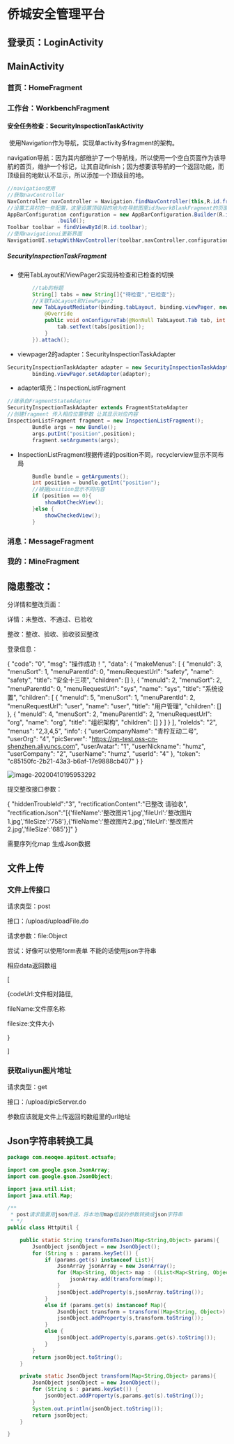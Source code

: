# 侨城安全管理平台

## 登录页：LoginActivity



## MainActivity

### 首页：HomeFragment



### 工作台：WorkbenchFragment

#### 安全任务检查：SecurityInspectionTaskActivity

​	使用Navigation作为导航，实现单activity多fragment的架构。

​	navigation导航：因为其内部维护了一个导航栈，所以使用一个空白页面作为该导航的首页，维护一个标记，让其自动finish；因为想要该导航的一个返回功能，而顶级目的地默认不显示，所以添加一个顶级目的地。

```java
//navigation使用
//获取navController
NavController navController = Navigation.findNavController(this,R.id.fragment);
//设置工具栏的一些配置，这里设置顶级目的地为在导航图里id为workBlankFragment的页面
AppBarConfiguration configuration = new AppBarConfiguration.Builder(R.id.workBlankFragment)
                .build();
Toolbar toolbar = findViewById(R.id.toolbar);
//使用navigationui更新界面
NavigationUI.setupWithNavController(toolbar,navController,configuration);
```



##### SecurityInspectionTaskFragment

- 使用TabLayout和ViewPager2实现待检查和已检查的切换

```java
		//tab的标题
        String[] tabs = new String[]{"待检查","已检查"};
        //关联TabLayout和ViewPager2
        new TabLayoutMediator(binding.tabLayout, binding.viewPager, new TabLayoutMediator.TabConfigurationStrategy() {
            @Override
            public void onConfigureTab(@NonNull TabLayout.Tab tab, int position) {
                tab.setText(tabs[position]);
            }
        }).attach();
```



- viewpager2的adapter：SecurityInspectionTaskAdapter

```java
SecurityInspectionTaskAdapter adapter = new SecurityInspectionTaskAdapter(this);
        binding.viewPager.setAdapter(adapter);
```



- adapter填充：InspectionListFragment

```java
//继承自FragmentStateAdapter
SecurityInspectionTaskAdapter extends FragmentStateAdapter
//创建fragment 传入相应位置参数 让其显示对应内容
InspectionListFragment fragment = new InspectionListFragment();
        Bundle args = new Bundle();
        args.putInt("position",position);
        fragment.setArguments(args);
```



- InspectionListFragment根据传递的position不同，recyclerview显示不同布局

```java
		Bundle bundle = getArguments();
        int position = bundle.getInt("position");
		//根据position显示不同内容
        if (position == 0){
            showNotCheckView();
        }else {
            showCheckedView();
        }
```



### 消息：MessageFragment



### 我的：MineFragment



## 隐患整改：

分详情和整改页面：

详情：未整改、不通过、已验收

整改：整改、验收、验收驳回整改





登录信息：

{
    "code": "0",
    "msg": "操作成功！",
    "data": {
        "makeMenus": [
            {
                "menuId": 3,
                "menuSort": 1,
                "menuParentId": 0,
                "menuRequestUrl": "safety",
                "name": "safety",
                "title": "安全十三项",
                "children": []
            },
            {
                "menuId": 2,
                "menuSort": 2,
                "menuParentId": 0,
                "menuRequestUrl": "sys",
                "name": "sys",
                "title": "系统设置",
                "children": [
                    {
                        "menuId": 5,
                        "menuSort": 1,
                        "menuParentId": 2,
                        "menuRequestUrl": "user",
                        "name": "user",
                        "title": "用户管理",
                        "children": []
                    },
                    {
                        "menuId": 4,
                        "menuSort": 2,
                        "menuParentId": 2,
                        "menuRequestUrl": "org",
                        "name": "org",
                        "title": "组织架构",
                        "children": []
                    }
                ]
            }
        ],
        "roleIds": "2",
        "menus": "2,3,4,5",
        "info": {
            "userCompanyName": "青柠互动二号",
            "userOrg": "4",
            "picServer": "https://qn-test.oss-cn-shenzhen.aliyuncs.com",
            "userAvatar": "1",
            "userNickname": "humz",
            "userCompany": "2",
            "userName": "humz",
            "userId": "4"
        },
        "token": "c85150fc-2b21-43a3-b6af-17e9888cb407"
    }
}

![image-20200410195953292](C:\Users\abc\AppData\Roaming\Typora\typora-user-images\image-20200410195953292.png)



提交整改接口参数：

{
    "hiddenTroubleId":"3",
    "rectificationContent":"已整改 请验收",
    "rectificationJson":"[{'fileName':'整改图片1.jpg','fileUrl':'整改图片1.jpg','fileSize':'758'},{'fileName':'整改图片2.jpg','fileUrl':'整改图片2.jpg','fileSize':'685'}]"
}

需要序列化map 生成Json数据



## 文件上传

### 文件上传接口

请求类型：post

接口：/upload/uploadFile.do

请求参数：file:Object

尝试：好像可以使用form表单  不能的话使用json字符串

相应data返回数组

[

{codeUrl:文件相对路径,

fileName:文件原名称

filesize:文件大小

}

]

### 获取aliyun图片地址

请求类型：get

接口：/upload/picServer.do

参数应该就是文件上传返回的数组里的url地址

## Json字符串转换工具

```java
package com.neoqee.apitest.octsafe;

import com.google.gson.JsonArray;
import com.google.gson.JsonObject;

import java.util.List;
import java.util.Map;

/**
 * post请求需要用json传送，将本地用map组装的参数转换成json字符串
 * */
public class HttpUtil {

    public static String transformToJson(Map<String,Object> params){
        JsonObject jsonObject = new JsonObject();
        for (String s : params.keySet()) {
            if (params.get(s) instanceof List){
                JsonArray jsonArray = new JsonArray();
                for (Map<String, Object> map : ((List<Map<String, Object>>) params.get(s))) {
                    jsonArray.add(transform(map));
                }
                jsonObject.addProperty(s,jsonArray.toString());
            }
            else if (params.get(s) instanceof Map){
                JsonObject transform = transform((Map<String, Object>) params.get(s));
                jsonObject.addProperty(s,transform.toString());
            }
            else {
                jsonObject.addProperty(s,params.get(s).toString());
            }
        }
        return jsonObject.toString();
    }

    private static JsonObject transform(Map<String,Object> params){
        JsonObject jsonObject = new JsonObject();
        for (String s : params.keySet()) {
            jsonObject.addProperty(s,params.get(s).toString());
        }
        System.out.println(jsonObject.toString());
        return jsonObject;
    }

}
```

